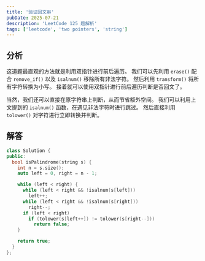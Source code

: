 ```yaml
---
title: '验证回文串'
pubDate: 2025-07-21
description: 'LeetCode 125 题解析'
tags: ['leetcode', 'two pointers', 'string']
---
```


## 分析

这道题最直观的方法就是利用双指针进行前后遍历。
我们可以先利用 `erase()` 配合 `remove_if()` 以及 `isalnum()` 移除所有非法字符。
然后利用 `transform()` 将所有字符转换为小写。
接着就可以使用双指针进行前后遍历判断是否回文了。

当然，我们还可以直接在原字符串上判断，从而节省额外空间。
我们可以利用上文提到的 `isalnum()` 函数，在遇见非法字符时进行跳过。
然后直接利用 `tolower()` 对字符进行立即转换并判断。

## 解答

```cpp
class Solution {
public:
  bool isPalindrome(string s) {
    int n = s.size();
    auto left = 0, right = n - 1;

    while (left < right) {
      while (left < right && !isalnum(s[left]))
        left++;
      while (left < right && !isalnum(s[right]))
        right--;
      if (left < right)
        if (tolower(s[left++]) != tolower(s[right--]))
          return false;
    }

    return true;
  }
};
```
